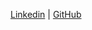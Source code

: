 [Linkedin](https://www.linkedin.com/in/steven-dunn-0a95ab290) | [GitHub](https://github.com/stevedunn2)
